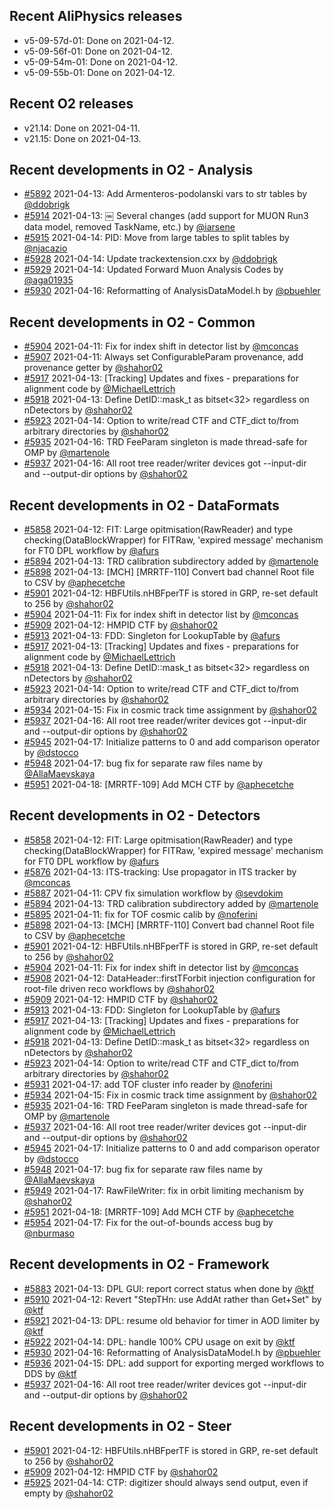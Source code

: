 ## Recent AliPhysics releases
- v5-09-57d-01: Done on 2021-04-12.
- v5-09-56f-01: Done on 2021-04-12.
- v5-09-54m-01: Done on 2021-04-12.
- v5-09-55b-01: Done on 2021-04-12.
## Recent O2 releases
- v21.14: Done on 2021-04-11.
- v21.15: Done on 2021-04-13.
## Recent developments in O2 - Analysis
- [#5892](https://github.com/AliceO2Group/AliceO2/pull/5892) 2021-04-13: Add Armenteros-podolanski vars to str tables by [@ddobrigk](https://github.com/ddobrigk)
- [#5914](https://github.com/AliceO2Group/AliceO2/pull/5914) 2021-04-13: ￼ Several changes (add support for MUON Run3 data model, removed TaskName, etc.) by [@iarsene](https://github.com/iarsene)
- [#5915](https://github.com/AliceO2Group/AliceO2/pull/5915) 2021-04-14: PID: Move from large tables to split tables by [@njacazio](https://github.com/njacazio)
- [#5928](https://github.com/AliceO2Group/AliceO2/pull/5928) 2021-04-14: Update trackextension.cxx by [@ddobrigk](https://github.com/ddobrigk)
- [#5929](https://github.com/AliceO2Group/AliceO2/pull/5929) 2021-04-14: Updated Forward Muon Analysis Codes by [@aga01935](https://github.com/aga01935)
- [#5930](https://github.com/AliceO2Group/AliceO2/pull/5930) 2021-04-16: Reformatting of AnalysisDataModel.h by [@pbuehler](https://github.com/pbuehler)
## Recent developments in O2 - Common
- [#5904](https://github.com/AliceO2Group/AliceO2/pull/5904) 2021-04-11: Fix for index shift in detector list by [@mconcas](https://github.com/mconcas)
- [#5907](https://github.com/AliceO2Group/AliceO2/pull/5907) 2021-04-11: Always set ConfigurableParam provenance, add provenance getter by [@shahor02](https://github.com/shahor02)
- [#5917](https://github.com/AliceO2Group/AliceO2/pull/5917) 2021-04-13: [Tracking] Updates and fixes  - preparations for alignment code  by [@MichaelLettrich](https://github.com/MichaelLettrich)
- [#5918](https://github.com/AliceO2Group/AliceO2/pull/5918) 2021-04-13: Define DetID::mask_t as bitset<32> regardless on nDetectors by [@shahor02](https://github.com/shahor02)
- [#5923](https://github.com/AliceO2Group/AliceO2/pull/5923) 2021-04-14: Option to write/read CTF and CTF_dict to/from arbitrary directories by [@shahor02](https://github.com/shahor02)
- [#5935](https://github.com/AliceO2Group/AliceO2/pull/5935) 2021-04-16: TRD FeeParam singleton is made thread-safe for OMP by [@martenole](https://github.com/martenole)
- [#5937](https://github.com/AliceO2Group/AliceO2/pull/5937) 2021-04-16: All root tree reader/writer devices got --input-dir and --output-dir options by [@shahor02](https://github.com/shahor02)
## Recent developments in O2 - DataFormats
- [#5858](https://github.com/AliceO2Group/AliceO2/pull/5858) 2021-04-12: FIT: Large opitmisation(RawReader) and type checking(DataBlockWrapper) for FITRaw, 'expired message' mechanism for FT0 DPL workflow by [@afurs](https://github.com/afurs)
- [#5894](https://github.com/AliceO2Group/AliceO2/pull/5894) 2021-04-13: TRD calibration subdirectory added by [@martenole](https://github.com/martenole)
- [#5898](https://github.com/AliceO2Group/AliceO2/pull/5898) 2021-04-13: [MCH] [MRRTF-110] Convert bad channel Root file to CSV by [@aphecetche](https://github.com/aphecetche)
- [#5901](https://github.com/AliceO2Group/AliceO2/pull/5901) 2021-04-12: HBFUtils.nHBFperTF is stored in GRP, re-set default to 256 by [@shahor02](https://github.com/shahor02)
- [#5904](https://github.com/AliceO2Group/AliceO2/pull/5904) 2021-04-11: Fix for index shift in detector list by [@mconcas](https://github.com/mconcas)
- [#5909](https://github.com/AliceO2Group/AliceO2/pull/5909) 2021-04-12: HMPID CTF by [@shahor02](https://github.com/shahor02)
- [#5913](https://github.com/AliceO2Group/AliceO2/pull/5913) 2021-04-13: FDD: Singleton for LookupTable by [@afurs](https://github.com/afurs)
- [#5917](https://github.com/AliceO2Group/AliceO2/pull/5917) 2021-04-13: [Tracking] Updates and fixes  - preparations for alignment code  by [@MichaelLettrich](https://github.com/MichaelLettrich)
- [#5918](https://github.com/AliceO2Group/AliceO2/pull/5918) 2021-04-13: Define DetID::mask_t as bitset<32> regardless on nDetectors by [@shahor02](https://github.com/shahor02)
- [#5923](https://github.com/AliceO2Group/AliceO2/pull/5923) 2021-04-14: Option to write/read CTF and CTF_dict to/from arbitrary directories by [@shahor02](https://github.com/shahor02)
- [#5934](https://github.com/AliceO2Group/AliceO2/pull/5934) 2021-04-15: Fix in cosmic track time assignment by [@shahor02](https://github.com/shahor02)
- [#5937](https://github.com/AliceO2Group/AliceO2/pull/5937) 2021-04-16: All root tree reader/writer devices got --input-dir and --output-dir options by [@shahor02](https://github.com/shahor02)
- [#5945](https://github.com/AliceO2Group/AliceO2/pull/5945) 2021-04-17: Initialize patterns to 0 and add comparison operator by [@dstocco](https://github.com/dstocco)
- [#5948](https://github.com/AliceO2Group/AliceO2/pull/5948) 2021-04-17: bug fix for separate raw files name by [@AllaMaevskaya](https://github.com/AllaMaevskaya)
- [#5951](https://github.com/AliceO2Group/AliceO2/pull/5951) 2021-04-18: [MRRTF-109] Add MCH CTF by [@aphecetche](https://github.com/aphecetche)
## Recent developments in O2 - Detectors
- [#5858](https://github.com/AliceO2Group/AliceO2/pull/5858) 2021-04-12: FIT: Large opitmisation(RawReader) and type checking(DataBlockWrapper) for FITRaw, 'expired message' mechanism for FT0 DPL workflow by [@afurs](https://github.com/afurs)
- [#5876](https://github.com/AliceO2Group/AliceO2/pull/5876) 2021-04-13: ITS-tracking: Use propagator in ITS tracker by [@mconcas](https://github.com/mconcas)
- [#5887](https://github.com/AliceO2Group/AliceO2/pull/5887) 2021-04-11: CPV fix simulation workflow by [@sevdokim](https://github.com/sevdokim)
- [#5894](https://github.com/AliceO2Group/AliceO2/pull/5894) 2021-04-13: TRD calibration subdirectory added by [@martenole](https://github.com/martenole)
- [#5895](https://github.com/AliceO2Group/AliceO2/pull/5895) 2021-04-11: fix for TOF cosmic calib by [@noferini](https://github.com/noferini)
- [#5898](https://github.com/AliceO2Group/AliceO2/pull/5898) 2021-04-13: [MCH] [MRRTF-110] Convert bad channel Root file to CSV by [@aphecetche](https://github.com/aphecetche)
- [#5901](https://github.com/AliceO2Group/AliceO2/pull/5901) 2021-04-12: HBFUtils.nHBFperTF is stored in GRP, re-set default to 256 by [@shahor02](https://github.com/shahor02)
- [#5904](https://github.com/AliceO2Group/AliceO2/pull/5904) 2021-04-11: Fix for index shift in detector list by [@mconcas](https://github.com/mconcas)
- [#5908](https://github.com/AliceO2Group/AliceO2/pull/5908) 2021-04-12: DataHeader::firstTForbit injection configuration for root-file driven reco workflows by [@shahor02](https://github.com/shahor02)
- [#5909](https://github.com/AliceO2Group/AliceO2/pull/5909) 2021-04-12: HMPID CTF by [@shahor02](https://github.com/shahor02)
- [#5913](https://github.com/AliceO2Group/AliceO2/pull/5913) 2021-04-13: FDD: Singleton for LookupTable by [@afurs](https://github.com/afurs)
- [#5917](https://github.com/AliceO2Group/AliceO2/pull/5917) 2021-04-13: [Tracking] Updates and fixes  - preparations for alignment code  by [@MichaelLettrich](https://github.com/MichaelLettrich)
- [#5918](https://github.com/AliceO2Group/AliceO2/pull/5918) 2021-04-13: Define DetID::mask_t as bitset<32> regardless on nDetectors by [@shahor02](https://github.com/shahor02)
- [#5923](https://github.com/AliceO2Group/AliceO2/pull/5923) 2021-04-14: Option to write/read CTF and CTF_dict to/from arbitrary directories by [@shahor02](https://github.com/shahor02)
- [#5931](https://github.com/AliceO2Group/AliceO2/pull/5931) 2021-04-17: add TOF cluster info reader by [@noferini](https://github.com/noferini)
- [#5934](https://github.com/AliceO2Group/AliceO2/pull/5934) 2021-04-15: Fix in cosmic track time assignment by [@shahor02](https://github.com/shahor02)
- [#5935](https://github.com/AliceO2Group/AliceO2/pull/5935) 2021-04-16: TRD FeeParam singleton is made thread-safe for OMP by [@martenole](https://github.com/martenole)
- [#5937](https://github.com/AliceO2Group/AliceO2/pull/5937) 2021-04-16: All root tree reader/writer devices got --input-dir and --output-dir options by [@shahor02](https://github.com/shahor02)
- [#5945](https://github.com/AliceO2Group/AliceO2/pull/5945) 2021-04-17: Initialize patterns to 0 and add comparison operator by [@dstocco](https://github.com/dstocco)
- [#5948](https://github.com/AliceO2Group/AliceO2/pull/5948) 2021-04-17: bug fix for separate raw files name by [@AllaMaevskaya](https://github.com/AllaMaevskaya)
- [#5949](https://github.com/AliceO2Group/AliceO2/pull/5949) 2021-04-17: RawFileWriter: fix in orbit limiting mechanism by [@shahor02](https://github.com/shahor02)
- [#5951](https://github.com/AliceO2Group/AliceO2/pull/5951) 2021-04-18: [MRRTF-109] Add MCH CTF by [@aphecetche](https://github.com/aphecetche)
- [#5954](https://github.com/AliceO2Group/AliceO2/pull/5954) 2021-04-17: Fix for the out-of-bounds access bug by [@nburmaso](https://github.com/nburmaso)
## Recent developments in O2 - Framework
- [#5883](https://github.com/AliceO2Group/AliceO2/pull/5883) 2021-04-13: DPL GUI: report correct status when done by [@ktf](https://github.com/ktf)
- [#5910](https://github.com/AliceO2Group/AliceO2/pull/5910) 2021-04-12: Revert "StepTHn: use AddAt rather than Get+Set" by [@ktf](https://github.com/ktf)
- [#5921](https://github.com/AliceO2Group/AliceO2/pull/5921) 2021-04-13: DPL: resume old behavior for timer in AOD limiter by [@ktf](https://github.com/ktf)
- [#5922](https://github.com/AliceO2Group/AliceO2/pull/5922) 2021-04-14: DPL: handle 100% CPU usage on exit by [@ktf](https://github.com/ktf)
- [#5930](https://github.com/AliceO2Group/AliceO2/pull/5930) 2021-04-16: Reformatting of AnalysisDataModel.h by [@pbuehler](https://github.com/pbuehler)
- [#5936](https://github.com/AliceO2Group/AliceO2/pull/5936) 2021-04-15: DPL: add support for exporting merged workflows to DDS by [@ktf](https://github.com/ktf)
- [#5937](https://github.com/AliceO2Group/AliceO2/pull/5937) 2021-04-16: All root tree reader/writer devices got --input-dir and --output-dir options by [@shahor02](https://github.com/shahor02)
## Recent developments in O2 - Steer
- [#5901](https://github.com/AliceO2Group/AliceO2/pull/5901) 2021-04-12: HBFUtils.nHBFperTF is stored in GRP, re-set default to 256 by [@shahor02](https://github.com/shahor02)
- [#5909](https://github.com/AliceO2Group/AliceO2/pull/5909) 2021-04-12: HMPID CTF by [@shahor02](https://github.com/shahor02)
- [#5925](https://github.com/AliceO2Group/AliceO2/pull/5925) 2021-04-14: CTP: digitizer should always send output, even if empty by [@shahor02](https://github.com/shahor02)
